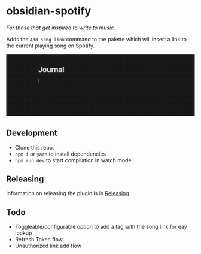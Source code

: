 # obsidian-spotify

*For those that get inspired to write to music.*

Adds the `Add song link` command to the palette which will insert a link to the current playing song on Spotify.

![GIF Demo](./obsidian-spotify-demo.gif)

## Development

- Clone this repo.
- `npm i` or `yarn` to install dependencies
- `npm run dev` to start compilation in watch mode.

## Releasing

Information on releasing the plugin is in [Releasing](./Releasing.md)

## Todo

- Toggleable/configurable option to add a tag with the song link for eay lookup
- Refresh Token flow
- Unauthorized link add flow
